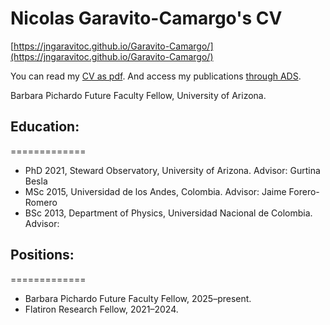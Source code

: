 Nicolas Garavito-Camargo's CV
==============================
[https://jngaravitoc.github.io/Garavito-Camargo/](https://jngaravitoc.github.io/Garavito-Camargo/)

You can read my [CV as pdf](https://github.com/jngaravitoc/CV/blob/master/CV.pdf). And access my publications [through 
ADS](https://ui.adsabs.harvard.edu/public-libraries/0X5_bcuLT4iE-6-Nko0kmg).

Barbara Pichardo Future Faculty Fellow, University of Arizona.

## Education:
=============

 - PhD 2021, Steward Observatory, University of Arizona. Advisor: Gurtina Besla
 - MSc 2015, Universidad de los Andes, Colombia. Advisor: Jaime Forero-Romero
 - BSc 2013, Department of Physics, Universidad Nacional de Colombia. Advisor: 

## Positions:
=============

- Barbara Pichardo Future Faculty Fellow, 2025–present.
- Flatiron Research Fellow, 2021–2024.

